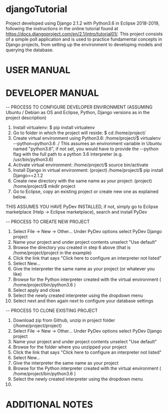 # djangoTutorial
Project developed using Django 2.1.2 with Python3.6 in Eclipse 2018-2019, following the instructions in the online tutorial found at https://docs.djangoproject.com/en/2.1/intro/tutorial01/. This project consists of a simple poll application and is used to practice fundamental concepts in Django projects, from setting up the environment to developing models and querying the database.

# USER MANUAL

# DEVELOPER MANUAL
  -- PROCESS TO CONFIGURE DEVELOPER ENVIRONMENT (ASSUMING Ubuntu / Debian as OS and Eclipse, Python, Django versions as in the project description)
  1. Install virtualenv: $ pip install virtualenv 
  2. Go to folder in which the project will reside: $ cd /home/project/
  3. Create virtual environment using Python3.6: /home/project/$ virtualenv --python=python3.6 ./
     This assumes an environment variable in Ubuntu named "python3.6", if not set, you would have to provide the --python flag      with the full path to a python 3.6 interpreter (e.g. /usr/bin/python3.6)
  4. Activate virtual environment: /home/project/$ source bin/activate
  5. Install Django in virtual environment: (project) /home/project/$ pip install Django==2.1.2
  6. Create new directory with the same name as your project: (project) /home/project/$ mkdir project
  7. Go to Eclipse, copy an existing project or create new one as explained below.
  
  THIS ASSUMES YOU HAVE PyDev INSTALLED, if not, simply go to Eclipse marketplace (Help -> Eclipse marketplace), search and install PyDev
  
  -- PROCESS TO CREATE NEW PROJECT
  1. Select File -> New -> Other... Under PyDev options select PyDev Django project
  2. Name your project and under project contents unselect "Use default"
  3. Browse the directory you created in step 6 above (that is /home/project/project in the example)
  4. Click the link that says "Click here to configure an interpreter not listed"
  5. Select New...
  6. Give the interpreter the same name as your project (or whatever you like)
  7. Browse for the Python interpreter created with the virtual environment ( /home/project/bin/python3.6 )
  8. Select apply and close
  9. Select the newly created interpreter using the dropdown menu
  10. Select next and then again next to configure your database settings
  
  -- PROCESS TO CLONE EXISTING PROJECT
  1. Download zip from Github, unzip in project folder (/home/project/project)
  2. Select File -> New -> Other... Under PyDev options select PyDev Django project
  3. Name your project and under project contents unselect "Use default"
  4. Browse for the folder where you unzipped your project
  5. Click the link that says "Click here to configure an interpreter not listed"
  6. Select New...
  7. Give the interpreter the same name as your project
  8. Browse for the Python interpreter created with the virtual environment ( /home/project/bin/python3.6 )
  9. Select the newly created interpreter using the dropdown menu
  10. 
  
# ADDITIONAL NOTES
